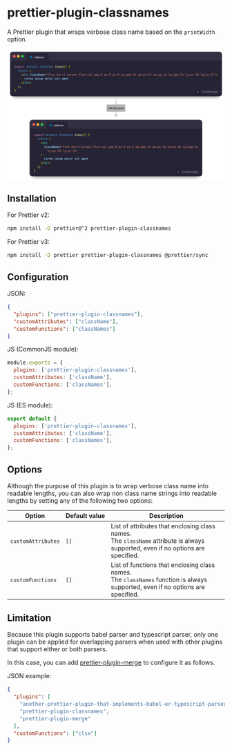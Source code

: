 # prettier-plugin-classnames

A Prettier plugin that wraps verbose class name based on the `printWidth` option.

![A use case for this plugin.](.github/banner.png)

## Installation

For Prettier v2:

```sh
npm install -D prettier@^2 prettier-plugin-classnames
```

For Prettier v3:

```sh
npm install -D prettier prettier-plugin-classnames @prettier/sync
```

## Configuration

JSON:

```json
{
  "plugins": ["prettier-plugin-classnames"],
  "customAttributes": ["className"],
  "customFunctions": ["classNames"]
}
```

JS (CommonJS module):

```javascript
module.exports = {
  plugins: ['prettier-plugin-classnames'],
  customAttributes: ['className'],
  customFunctions: ['classNames'],
};
```

JS (ES module):

```javascript
export default {
  plugins: ['prettier-plugin-classnames'],
  customAttributes: ['className'],
  customFunctions: ['classNames'],
};
```

## Options

Although the purpose of this plugin is to wrap verbose class name into readable lengths, you can also wrap non class name strings into readable lengths by setting any of the following two options:

<!-- prettier-ignore -->
Option | Default&nbsp;value | Description
--- | --- | ---
`customAttributes` | `[]` | List of attributes that enclosing class names.<br>The `className` attribute is always supported, even if no options are specified.
`customFunctions` | `[]` | List of functions that enclosing class names.<br>The `classNames` function is always supported, even if no options are specified.

## Limitation

Because this plugin supports babel parser and typescript parser, only one plugin can be applied for overlapping parsers when used with other plugins that support either or both parsers.

In this case, you can add [prettier-plugin-merge](https://github.com/ony3000/prettier-plugin-merge) to configure it as follows.

JSON example:

```json
{
  "plugins": [
    "another-prettier-plugin-that-implements-babel-or-typescript-parser",
    "prettier-plugin-classnames",
    "prettier-plugin-merge"
  ],
  "customFunctions": ["clsx"]
}
```

